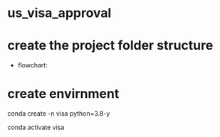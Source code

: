 # us_visa_approval

# create the project folder structure

- flowchart:

# create envirnment 
conda create -n visa python=3.8-y

conda activate visa
